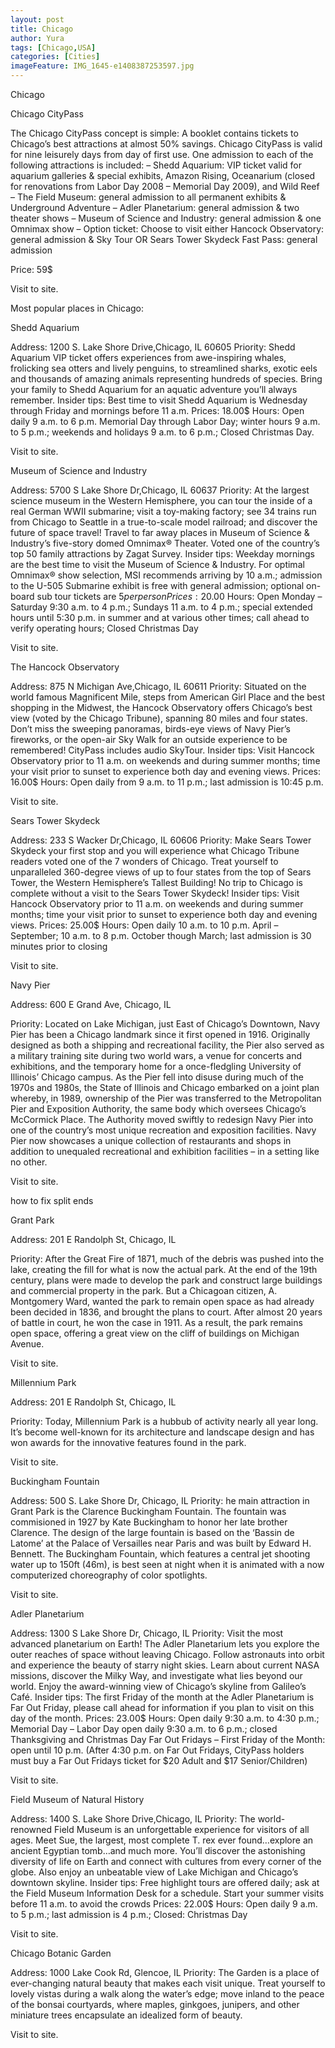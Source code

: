```yaml
---
layout: post
title: Chicago
author: Yura
tags: [Chicago,USA]
categories: [Cities]
imageFeature: IMG_1645-e1408387253597.jpg
---
```

Chicago
<!--more-->
  Chicago CityPass



  The Chicago CityPass concept is simple: A booklet contains tickets to Chicago’s best attractions at almost 50% savings. Chicago CityPass is valid for <!--more-->nine leisurely days from day of first use. One admission to each of the following attractions is included: &#8211; Shedd Aquarium: VIP ticket valid for aquarium galleries & special exhibits, Amazon Rising, Oceanarium (closed for renovations from Labor Day 2008 – Memorial Day 2009), and Wild Reef &#8211; The Field Museum: general admission to all permanent exhibits & Underground Adventure &#8211; Adler Planetarium: general admission & two theater shows &#8211; Museum of Science and Industry: general admission & one Omnimax show &#8211; Option ticket: Choose to visit either Hancock Observatory: general admission & Sky Tour OR Sears Tower Skydeck Fast Pass: general admission



  Price: 59$



  Visit to site.



  Most popular places in Chicago:



   Shedd Aquarium



  Address: 1200 S. Lake Shore Drive,Chicago, IL 60605 Priority:  Shedd Aquarium VIP ticket offers experiences from awe-inspiring whales, frolicking sea otters and lively penguins, to streamlined sharks, exotic eels and thousands of amazing animals representing hundreds of species. Bring your family to Shedd Aquarium for an aquatic adventure you’ll always remember. Insider tips: Best time to visit Shedd Aquarium is Wednesday through Friday and mornings before 11 a.m. Prices: 18.00$ Hours: Open daily 9 a.m. to 6 p.m. Memorial Day through Labor Day; winter hours 9 a.m. to 5 p.m.; weekends and holidays 9 a.m. to 6 p.m.; Closed Christmas Day.



  Visit to site.



   Museum of Science and Industry



  Address: 5700 S Lake Shore Dr,Chicago, IL 60637 Priority:  At the largest science museum in the Western Hemisphere, you can tour the inside of a real German WWII submarine; visit a toy-making factory; see 34 trains run from Chicago to Seattle in a true-to-scale model railroad; and discover the future of space travel! Travel to far away places in Museum of Science & Industry’s five-story domed Omnimax® Theater. Voted one of the country’s top 50 family attractions by Zagat Survey. Insider tips: Weekday mornings are the best time to visit the Museum of Science & Industry. For optimal Omnimax® show selection, MSI recommends arriving by 10 a.m.; admission to the U-505 Submarine exhibit is free with general admission; optional on-board sub tour tickets are $5 per person Prices: 20.00$ Hours: Open Monday – Saturday 9:30 a.m. to 4 p.m.; Sundays 11 a.m. to 4 p.m.; special extended hours until 5:30 p.m. in summer and at various other times; call ahead to verify operating hours; Closed Christmas Day



  Visit to site.



   The Hancock Observatory



  Address: 875 N Michigan Ave,Chicago, IL 60611 Priority:  Situated on the world famous Magnificent Mile, steps from American Girl Place and the best shopping in the Midwest, the Hancock Observatory offers Chicago’s best view (voted by the Chicago Tribune), spanning 80 miles and four states. Don’t miss the sweeping panoramas, birds-eye views of Navy Pier’s fireworks, or the open-air Sky Walk for an outside experience to be remembered! CityPass includes audio SkyTour. Insider tips: Visit Hancock Observatory prior to 11 a.m. on weekends and during summer months; time your visit prior to sunset to experience both day and evening views. Prices: 16.00$ Hours: Open daily from 9 a.m. to 11 p.m.; last admission is 10:45 p.m.



  Visit to site.



   Sears Tower Skydeck



  Address: 233 S Wacker Dr,Chicago, IL 60606 Priority:  Make Sears Tower Skydeck your first stop and you will experience what Chicago Tribune readers voted one of the 7 wonders of Chicago. Treat yourself to unparalleled 360-degree views of up to four states from the top of Sears Tower, the Western Hemisphere’s Tallest Building! No trip to Chicago is complete without a visit to the Sears Tower Skydeck! Insider tips: Visit Hancock Observatory prior to 11 a.m. on weekends and during summer months; time your visit prior to sunset to experience both day and evening views. Prices: 25.00$ Hours: Open daily 10 a.m. to 10 p.m. April – September; 10 a.m. to 8 p.m. October though March; last admission is 30 minutes prior to closing



  Visit to site.



   Navy Pier



  Address: 600 E Grand Ave, Chicago, IL



  Priority:  Located on Lake Michigan, just East of Chicago’s Downtown, Navy Pier has been a Chicago landmark since it first opened in 1916. Originally designed as both a shipping and recreational facility, the Pier also served as a military training site during two world wars, a venue for concerts and exhibitions, and the temporary home for a once-fledgling University of Illinois’ Chicago campus. As the Pier fell into disuse during much of the 1970s and 1980s, the State of Illinois and Chicago embarked on a joint plan whereby, in 1989, ownership of the Pier was transferred to the Metropolitan Pier and Exposition Authority, the same body which oversees Chicago’s McCormick Place. The Authority moved swiftly to redesign Navy Pier into one of the country’s most unique recreation and exposition facilities. Navy Pier now showcases a unique collection of restaurants and shops in addition to unequaled recreational and exhibition facilities – in a setting like no other.



  Visit to site.



  how to fix split ends 



   Grant Park



  Address: 201 E Randolph St, Chicago, IL



  Priority:  After the Great Fire of 1871, much of the debris was pushed into the lake, creating the fill for what is now the actual park. At the end of the 19th century, plans were made to develop the park and construct large buildings and commercial property in the park. But a Chicagoan citizen, A. Montgomery Ward, wanted the park to remain open space as had already been decided in 1836, and brought the plans to court. After almost 20 years of battle in court, he won the case in 1911. As a result, the park remains open space, offering a great view on the cliff of buildings on Michigan Avenue.



  Visit to site.



   Millennium Park



  Address: 201 E Randolph St, Chicago, IL



  Priority:  Today, Millennium Park is a hubbub of activity nearly all year long. It’s become well-known for its architecture and landscape design and has won awards for the innovative features found in the park.



  Visit to site.



   Buckingham Fountain



  Address: 500 S. Lake Shore Dr, Chicago, IL Priority:  he main attraction in Grant Park is the Clarence Buckingham Fountain. The fountain was commisioned in 1927 by Kate Buckingham to honor her late brother Clarence. The design of the large fountain is based on the ‘Bassin de Latome’ at the Palace of Versailles near Paris and was built by Edward H. Bennett. The Buckingham Fountain, which features a central jet shooting water up to 150ft (46m), is best seen at night when it is animated with a now computerized choreography of color spotlights.



  Visit to site.



   Adler Planetarium



  Address: 1300 S Lake Shore Dr, Chicago, IL Priority:  Visit the most advanced planetarium on Earth! The Adler Planetarium lets you explore the outer reaches of space without leaving Chicago. Follow astronauts into orbit and experience the beauty of starry night skies. Learn about current NASA missions, discover the Milky Way, and investigate what lies beyond our world. Enjoy the award-winning view of Chicago’s skyline from Galileo’s Café. Insider tips: The first Friday of the month at the Adler Planetarium is Far Out Friday, please call ahead for information if you plan to visit on this day of the month. Prices: 23.00$ Hours: Open daily 9:30 a.m. to 4:30 p.m.; Memorial Day – Labor Day open daily 9:30 a.m. to 6 p.m.; closed Thanksgiving and Christmas Day Far Out Fridays – First Friday of the Month: open until 10 p.m. (After 4:30 p.m. on Far Out Fridays, CityPass holders must buy a Far Out Fridays ticket for $20 Adult and $17 Senior/Children)



  Visit to site.



   Field Museum of Natural History



  Address: 1400 S. Lake Shore Drive,Chicago, IL Priority:  The world-renowned Field Museum is an unforgettable experience for visitors of all ages. Meet Sue, the largest, most complete T. rex ever found…explore an ancient Egyptian tomb…and much more. You’ll discover the astonishing diversity of life on Earth and connect with cultures from every corner of the globe. Also enjoy an unbeatable view of Lake Michigan and Chicago’s downtown skyline. Insider tips: Free highlight tours are offered daily; ask at the Field Museum Information Desk for a schedule. Start your summer visits before 11 a.m. to avoid the crowds Prices: 22.00$ Hours: Open daily 9 a.m. to 5 p.m.; last admission is 4 p.m.; Closed: Christmas Day



  Visit to site.



   Chicago Botanic Garden



  Address: 1000 Lake Cook Rd, Glencoe, IL Priority:  The Garden is a place of ever-changing natural beauty that makes each visit unique. Treat yourself to lovely vistas during a walk along the water’s edge; move inland to the peace of the bonsai courtyards, where maples, ginkgoes, junipers, and other miniature trees encapsulate an idealized form of beauty.



  Visit to site.


&nbsp;